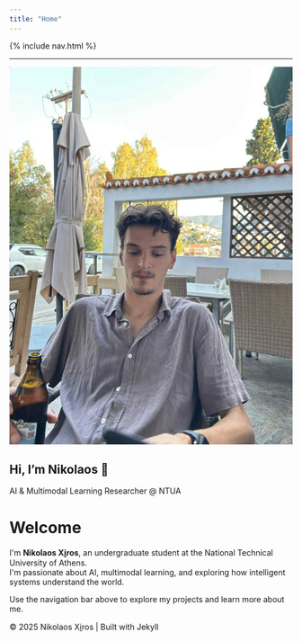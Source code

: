 ```yaml
---
title: "Home"
---
```


<link rel="stylesheet" href="{{ '/assets/css/custom.css?v=5' | relative_url }}">
<link href="https://fonts.googleapis.com/css2?family=Inter:wght@400;600;700&display=swap" rel="stylesheet">


{% include nav.html %}

---

<section class="hero-banner">
  <div class="hero-inner">
    <img src="/assets/css/img/mine/My_photo.jpg" alt="Nikolaos Xi̱ros" class="hero-pic">
    <div class="hero-content">
      <h1>Hi, I’m Nikolaos 👋</h1>
      <p>AI & Multimodal Learning Researcher @ NTUA</p>
    </div>
  </div>
</section>

#  Welcome

I'm **Nikolaos Xi̱ros**, an undergraduate student at the National Technical University of Athens.  
I'm passionate about AI, multimodal learning, and exploring how intelligent systems understand the world.

Use the navigation bar above to explore my projects and learn more about me.

<footer class="site-footer-custom">
  <p>© 2025 Nikolaos Xi̱ros | Built with Jekyll</p>
</footer>

